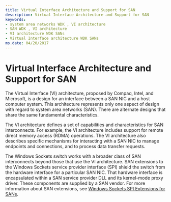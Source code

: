```yaml
---
title: Virtual Interface Architecture and Support for SAN
description: Virtual Interface Architecture and Support for SAN
keywords:
- system area networks WDK , VI architecture
- SAN WDK , VI architecture
- VI architecture WDK SANs
- Virtual Interface architecture WDK SANs
ms.date: 04/20/2017
---
```


# Virtual Interface Architecture and Support for SAN





The Virtual Interface (VI) architecture, proposed by Compaq, Intel, and Microsoft, is a design for an interface between a SAN NIC and a host computer system. This architecture represents only one aspect of design with regard to system area networks (SAN). There are alternate designs that share the same fundamental characteristics.

The VI architecture defines a set of capabilities and characteristics for SAN interconnects. For example, the VI architecture includes support for remote direct memory access (RDMA) operations. The VI architecture also describes specific mechanisms for interacting with a SAN NIC to manage endpoints and connections, and to process data transfer requests.

The Windows Sockets switch works with a broader class of SAN interconnects beyond those that use the VI architecture. SAN extensions to the Windows Sockets service provider interface (SPI) shield the switch from the hardware interface for a particular SAN NIC. That hardware interface is encapsulated within a SAN service provider DLL and its kernel-mode proxy driver. These components are supplied by a SAN vendor. For more information about SAN extensions, see [Windows Sockets SPI Extensions for SANs](windows-sockets-spi-extensions-for-sans.md).

 

 





